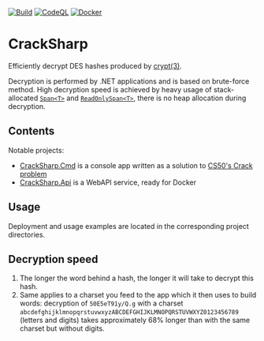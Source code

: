 [![Build](https://github.com/aannenko/CrackSharp/actions/workflows/dotnetcore.yml/badge.svg)](https://github.com/aannenko/CrackSharp/actions/workflows/dotnetcore.yml) [![CodeQL](https://github.com/aannenko/CrackSharp/actions/workflows/codeql-analysis.yml/badge.svg)](https://github.com/aannenko/CrackSharp/actions/workflows/codeql-analysis.yml) [![Docker](https://github.com/aannenko/CrackSharp/actions/workflows/docker-publish.yml/badge.svg)](https://github.com/aannenko/CrackSharp/actions/workflows/docker-publish.yml)

# CrackSharp
Efficiently decrypt DES hashes produced by [crypt(3)](https://www.man7.org/linux/man-pages/man3/crypt.3.html).

Decryption is performed by .NET applications and is based on brute-force method. High decryption speed is achieved by heavy usage of stack-allocated [`Span<T>`](https://docs.microsoft.com/en-us/dotnet/api/system.span-1) and [`ReadOnlySpan<T>`](https://docs.microsoft.com/en-us/dotnet/api/system.readonlyspan-1), there is no heap allocation during decryption.

## Contents
Notable projects:
- [CrackSharp.Cmd](https://github.com/aannenko/CrackSharp/tree/master/src/CrackSharp.Cmd) is a console app written as a solution to [CS50's Crack problem](https://docs.cs50.net/2019/ap/problems/crack/crack.html)
- [CrackSharp.Api](https://github.com/aannenko/CrackSharp/tree/master/src/CrackSharp.Api) is a WebAPI service, ready for Docker

## Usage
Deployment and usage examples are located in the corresponding project directories.

## Decryption speed
1. The longer the word behind a hash, the longer it will take to decrypt this hash.
2. Same applies to a charset you feed to the app which it then uses to build words: decryption of `50E5eT91y/Q.g` with a charset `abcdefghijklmnopqrstuvwxyzABCDEFGHIJKLMNOPQRSTUVWXYZ0123456789` (letters and digits) takes approximately 68% longer than with the same charset but without digits.
